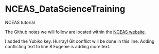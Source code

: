 # NCEAS_DataScienceTraining
NCEAS tutorial


The Github notes we will follow are located within the [NCEAS website](http://training.arcticdata.io/materials/arctic-data-center-training/version-control-with-git-and-github.html#create-a-remote-repository-on-github).

I added the Yubiko key.  Hurray!
Git conflict will be done in this line. Adding conflicting text to line 8
Eugenie is adding more text.

